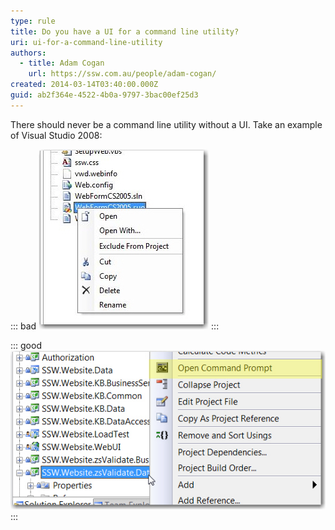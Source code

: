 ```yaml
---
type: rule
title: Do you have a UI for a command line utility?
uri: ui-for-a-command-line-utility
authors:
  - title: Adam Cogan
    url: https://ssw.com.au/people/adam-cogan/
created: 2014-03-14T03:40:00.000Z
guid: ab2f364e-4522-4b0a-9797-3bac00ef25d3
---
```

There should never be a command line utility without a UI. Take an example of Visual Studio 2008: 

<!--endintro-->
::: bad
![Figure: Bad example - In website project, Visual Studio does not have a UI for its command line](commandlinewithoutui.jpg)
:::

::: good
![Figure: Good example - In web application project, Visual Studio provides a UI for its command line](commandlinewithui.jpg)
:::
